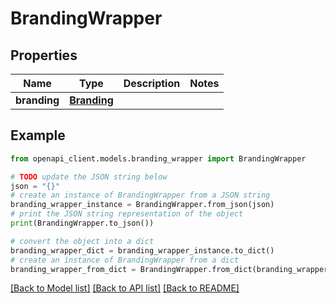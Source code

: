 # BrandingWrapper


## Properties

Name | Type | Description | Notes
------------ | ------------- | ------------- | -------------
**branding** | [**Branding**](Branding.md) |  | 

## Example

```python
from openapi_client.models.branding_wrapper import BrandingWrapper

# TODO update the JSON string below
json = "{}"
# create an instance of BrandingWrapper from a JSON string
branding_wrapper_instance = BrandingWrapper.from_json(json)
# print the JSON string representation of the object
print(BrandingWrapper.to_json())

# convert the object into a dict
branding_wrapper_dict = branding_wrapper_instance.to_dict()
# create an instance of BrandingWrapper from a dict
branding_wrapper_from_dict = BrandingWrapper.from_dict(branding_wrapper_dict)
```
[[Back to Model list]](../README.md#documentation-for-models) [[Back to API list]](../README.md#documentation-for-api-endpoints) [[Back to README]](../README.md)


